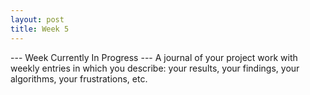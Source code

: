 ```yaml
---
layout: post
title: Week 5
---
```


--- Week Currently In Progress ---
A journal of your project work with weekly entries in which you describe: your results, your findings, your algorithms, your frustrations, etc.
